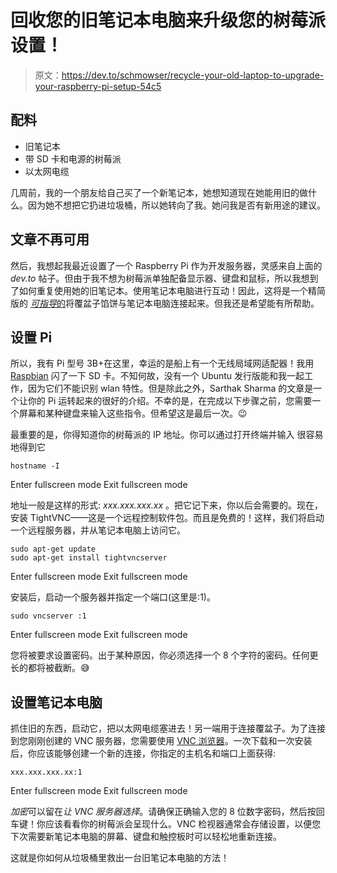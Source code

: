# 回收您的旧笔记本电脑来升级您的树莓派设置！

> 原文：<https://dev.to/schmowser/recycle-your-old-laptop-to-upgrade-your-raspberry-pi-setup-54c5>

## 配料

*   旧笔记本
*   带 SD 卡和电源的树莓派
*   以太网电缆

几周前，我的一个朋友给自己买了一个新笔记本，她想知道现在她能用旧的做什么。因为她不想把它扔进垃圾桶，所以她转向了我。她问我是否有新用途的建议。

## 文章不再可用

然后，我想起我最近设置了一个 Raspberry Pi 作为开发服务器，灵感来自上面的 *dev.to* 帖子。但由于我不想为树莓派单独配备显示器、键盘和鼠标，所以我想到了如何重复使用她的旧笔记本。使用笔记本电脑进行互动！因此，这将是一个精简版的 [*可指导*的](https://www.instructables.com/id/How-to-connect-raspberry-pi-to-laptop-display/)将覆盆子馅饼与笔记本电脑连接起来。但我还是希望能有所帮助。

## 设置 Pi

所以，我有 Pi 型号 3B+在这里，幸运的是船上有一个无线局域网适配器！我用 [Raspbian](https://www.raspberrypi.org/downloads/raspbian/) 闪了一下 SD 卡。不知何故，没有一个 Ubuntu 发行版能和我一起工作，因为它们不能识别 wlan 特性。但是除此之外，Sarthak Sharma 的文章是一个让你的 Pi 运转起来的很好的介绍。不幸的是，在完成以下步骤之前，您需要一个屏幕和某种键盘来输入这些指令。但希望这是最后一次。😉

最重要的是，你得知道你的树莓派的 IP 地址。你可以通过打开终端并输入
很容易地得到它

```
hostname -I 
```

Enter fullscreen mode Exit fullscreen mode

地址一般是这样的形式: *xxx.xxx.xxx.xx* 。把它记下来，你以后会需要的。现在，安装 TightVNC——这是一个远程控制软件包。而且是免费的！这样，我们将启动一个远程服务器，并从笔记本电脑上访问它。

```
sudo apt-get update
sudo apt-get install tightvncserver 
```

Enter fullscreen mode Exit fullscreen mode

安装后，启动一个服务器并指定一个端口(这里是:1)。

```
sudo vncserver :1 
```

Enter fullscreen mode Exit fullscreen mode

您将被要求设置密码。出于某种原因，你必须选择一个 8 个字符的密码。任何更长的都将被截断。😅

## 设置笔记本电脑

抓住旧的东西，启动它，把以太网电缆塞进去！另一端用于连接覆盆子。为了连接到您刚刚创建的 VNC 服务器，您需要使用 [VNC 浏览器](https://www.realvnc.com/de/connect/download/viewer/)。一次下载和一次安装后，你应该能够创建一个新的连接，你指定的主机名和端口上面获得:

```
xxx.xxx.xxx.xx:1 
```

Enter fullscreen mode Exit fullscreen mode

*加密*可以留在*让 VNC 服务器选择*。请确保正确输入您的 8 位数字密码，然后按回车键！你应该看看你的树莓派会呈现什么。VNC 检视器通常会存储设置，以便您下次需要新笔记本电脑的屏幕、键盘和触控板时可以轻松地重新连接。

这就是你如何从垃圾桶里救出一台旧笔记本电脑的方法！